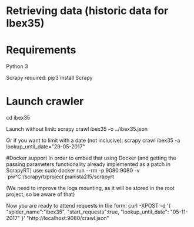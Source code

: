 Retrieving data (historic data for Ibex35)
==========================================================================

# Requirements #

Python 3

Scrapy required:
pip3 install Scrapy

# Launch crawler #
cd ibex35

Launch without limit:
scrapy crawl ibex35 -o ../ibex35.json

Or if you want to limit with a date (not inclusive):
scrapy crawl ibex35 -a lookup_until_date="29-05-2017"

#Docker support
In order to embed that using Docker (and getting the passing parameters functionality already implemented as a patch in ScrapyRT) use:
sudo docker run --rm -p 9080:9080 -v `pw^C:/scrapyrt/project pianista215/scrapyrt

(We need to improve the logs mounting, as it will be stored in the root project, so be aware of that)

Now you are ready to attend requests in the form:
curl -XPOST -d '{ "spider_name":"ibex35", "start_requests":true, "lookup_until_date": "05-11-2017" }' "http://localhost:9080/crawl.json"
